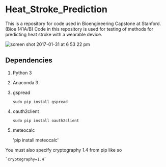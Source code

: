 # Heat_Stroke_Prediction

This is a repository for code used in Bioengineering Capstone at Stanford. (Bioe 141A/B)
Code in this repository is used for testing of methods for predicting heat stroke with a wearable device.

![screen shot 2017-01-31 at 6 53 22 pm](https://cloud.githubusercontent.com/assets/15920014/22493706/9a73f36a-e7e6-11e6-9809-7b0827663e36.png)

## Dependencies

1. Python 3
2. Anaconda 3
3. gspread
	
	`sudo pip install gspread`

4. oauth2client

	`sudo pip install oauth2client`

5. meteocalc
    
    'pip install meteocalc'


You must also specify cryptography 1.4 from pip like so
	
	`cryptography=1.4`
